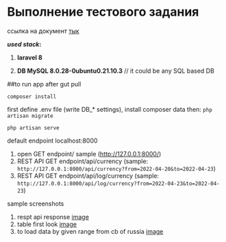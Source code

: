 # Выполнение тестового задания

ссылка на документ [тык](https://www.dropbox.com/scl/fi/si6it9mevzf5o1luv3emt/test_sqb.gdoc?dl=0&rlkey=9pf3gogpeyt5d5xcl68anbbcf)


**_used stack_:**

1. **laravel 8**

2. **DB MySQL 8.0.28-0ubuntu0.21.10.3** // it could be any SQL based DB

##to run app after gut pull

`composer install`

first define .env file (write DB_* settings), install composer data then:
`php artisan migrate`

`php artisan serve`

default endpoint localhost:8000

1. open GET endpoint/ sample (http://127.0.0.1:8000/)
2. REST API GET endpoint/api/currency (sample: `http://127.0.0.1:8000/api/currency?from=2022-04-20&to=2022-04-23`)
3. REST API GET endpoint/api/log/currency (sample: `http://127.0.0.1:8000/api/log/currency?from=2022-04-23&to=2022-04-23`)

sample screenshots 
1. respt api response [image](https://www.dropbox.com/s/8r8dkwg5g1szo21/Screenshot%20from%202022-04-24%2010-37-24.png?dl=0)
2. table first look [image](https://www.dropbox.com/s/g8588gs7r0v2zg1/Screenshot%20from%202022-04-24%2010-38-00.png?dl=0)
3. to load data by given range from cb of russia [image](https://www.dropbox.com/s/y12vx9olz7rzelo/Screenshot%20from%202022-04-24%2010-48-17.png?dl=0)
